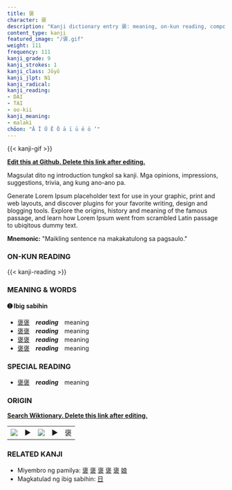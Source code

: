 ```yaml
---
title: 褒
character: 褒
description: "Kanji dictionary entry 褒: meaning, on-kun reading, compounds, origin, related kanji"
content_type: kanji
featured_image: "/褒.gif"
weight: 111
frequency: 111
kanji_grade: 9
kanji_strokes: 1
kanji_class: Jōyō
kanji_jlpt: N1
kanji_radical: 
kanji_reading: 
- DAI
- TAI
- oo-kii
kanji_meaning:
- malaki
chōon: "Ā Ī Ū Ē Ō ā ī ū ē ō ’"
---
```

[//]: # (Don't edit the line below. Kanji animated GIF code is automatically generated.)
{{< kanji-gif >}}

[//]: # (Edit below this line.)

**[Edit this at Github. Delete this link after editing.](https://github.com/tim0g/tim/tree/main/content/kanji/褒/index.md)**

Magsulat dito ng introduction tungkol sa kanji. Mga opinions, impressions, suggestions, trivia, ang kung ano-ano pa.

Generate Lorem Ipsum placeholder text for use in your graphic, print and web layouts, and discover plugins for your favorite writing, design and blogging tools. Explore the origins, history and meaning of the famous passage, and learn how Lorem Ipsum went from scrambled Latin passage to ubiqitous dummy text.
 
**Mnemonic:** "Maikling sentence na makakatulong sa pagsaulo."

### ON-KUN READING

[//]: # (Don't edit the line below. ON-KUN READING code is automatically generated.)
{{< kanji-reading >}}

### MEANING & WORDS

#### ➊ **Ibig sabihin**
  - [褒](../褒)[褒](../褒)　***reading***　meaning
  - [褒](../褒)[褒](../褒)　***reading***　meaning
  - [褒](../褒)[褒](../褒)　***reading***　meaning
  - [褒](../褒)[褒](../褒)　***reading***　meaning

### SPECIAL READING
  - [褒](../褒)[褒](../褒)　***reading***　meaning

### ORIGIN

**[Search Wiktionary. Delete this link after editing.](https://wiktionary.org/wiki/褒)**
<table class="kanji-table"><tr><td>
<img src="60px-褒-bronze.svg.png">
</td><td>▶</td><td>
<img src="60px-褒-oracle.svg.png">
</td><td>▶</td>
<td class="kanji-origin">褒</td>
</tr></table>

### RELATED KANJI
- Miyembro ng pamilya: [褒](../褒) [褒](../褒) [褒](../褒) [褒](../褒) [褒](../褒) [娘](../娘)
- Magkatulad ng ibig sabihin: [日](../日)
